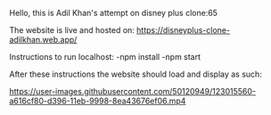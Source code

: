 Hello, this is Adil Khan's attempt on disney plus clone:65

The website is live and hosted on: https://disneyplus-clone-adilkhan.web.app/

Instructions to run localhost:
-npm install
-npm start

After these instructions the website should load and display as such:



https://user-images.githubusercontent.com/50120949/123015560-a616cf80-d396-11eb-9998-8ea43676ef06.mp4

